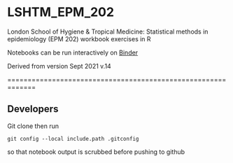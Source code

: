 # LSHTM_EPM_202
London School of Hygiene & Tropical Medicine: Statistical methods in epidemiology (EPM 202) workbook exercises in R

Notebooks can be run interactively on [Binder](https://mybinder.org/v2/gh/pgcudahy/LSTHM_EPM_202/HEAD)

Derived from version Sept 2021 v.14


=============================================================

## Developers
Git clone then run
```
git config --local include.path .gitconfig
```
so that notebook output is scrubbed before pushing to github
